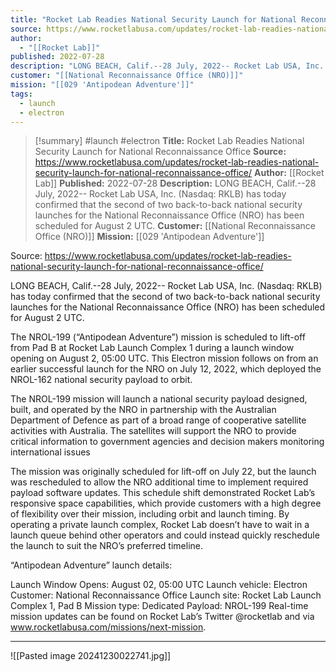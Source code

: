 ```yaml
---
title: "Rocket Lab Readies National Security Launch for National Reconnaissance Office "
source: https://www.rocketlabusa.com/updates/rocket-lab-readies-national-security-launch-for-national-reconnaissance-office/
author:
  - "[[Rocket Lab]]"
published: 2022-07-28
description: "LONG BEACH, Calif.--28 July, 2022-- Rocket Lab USA, Inc. (Nasdaq: RKLB) has today confirmed that the second of two back-to-back national security launches for the National Reconnaissance Office (NRO) has been scheduled for August 2 UTC."
customer: "[[National Reconnaissance Office (NRO)]]"
mission: "[[029 'Antipodean Adventure']]"
tags:
  - launch
  - electron
---
```

>[!summary]
#launch #electron
**Title:** Rocket Lab Readies National Security Launch for National Reconnaissance Office 
**Source:** https://www.rocketlabusa.com/updates/rocket-lab-readies-national-security-launch-for-national-reconnaissance-office/
**Author:** [[Rocket Lab]]
**Published:** 2022-07-28
**Description:** LONG BEACH, Calif.--28 July, 2022-- Rocket Lab USA, Inc. (Nasdaq: RKLB) has today confirmed that the second of two back-to-back national security launches for the National Reconnaissance Office (NRO) has been scheduled for August 2 UTC.
**Customer:** [[National Reconnaissance Office (NRO)]]
**Mission:** [[029 'Antipodean Adventure']]

Source: https://www.rocketlabusa.com/updates/rocket-lab-readies-national-security-launch-for-national-reconnaissance-office/

LONG BEACH, Calif.--28 July, 2022-- Rocket Lab USA, Inc. (Nasdaq: RKLB) has today confirmed that the second of two back-to-back national security launches for the National Reconnaissance Office (NRO) has been scheduled for August 2 UTC.

The NROL-199 (“Antipodean Adventure”) mission is scheduled to lift-off from Pad B at Rocket Lab Launch Complex 1 during a launch window opening on August 2, 05:00 UTC. This Electron mission follows on from an earlier successful launch for the NRO on July 12, 2022, which deployed the NROL-162 national security payload to orbit.

The NROL-199 mission will launch a national security payload designed, built, and operated by the NRO in partnership with the Australian Department of Defence as part of a broad range of cooperative satellite activities with Australia. The satellites will support the NRO to provide critical information to government agencies and decision makers monitoring international issues

The mission was originally scheduled for lift-off on July 22, but the launch was rescheduled to allow the NRO additional time to implement required payload software updates. This schedule shift demonstrated Rocket Lab’s responsive space capabilities, which provide customers with a high degree of flexibility over their mission, including orbit and launch timing. By operating a private launch complex, Rocket Lab doesn’t have to wait in a launch queue behind other operators and could instead quickly reschedule the launch to suit the NRO’s preferred timeline.

“Antipodean Adventure” launch details:

Launch Window Opens: August 02, 05:00 UTC
Launch vehicle: Electron
Customer: National Reconnaissance Office
Launch site: Rocket Lab Launch Complex 1, Pad B
Mission type: Dedicated
Payload: NROL-199
Real-time mission updates can be found on Rocket Lab’s Twitter @rocketlab and via www.rocketlabusa.com/missions/next-mission.

---

![[Pasted image 20241230022741.jpg]]